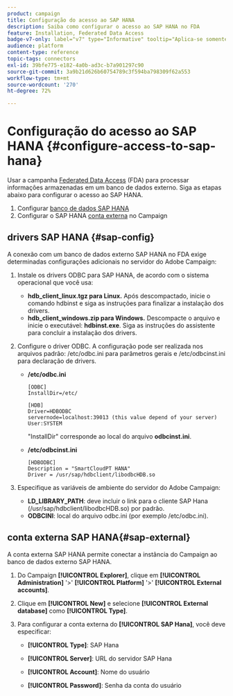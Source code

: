 ```yaml
---
product: campaign
title: Configuração do acesso ao SAP HANA
description: Saiba como configurar o acesso ao SAP HANA no FDA
feature: Installation, Federated Data Access
badge-v7-only: label="v7" type="Informative" tooltip="Aplica-se somente ao Campaign Classic v7"
audience: platform
content-type: reference
topic-tags: connectors
exl-id: 39bfe775-e182-4a0b-ad3c-b7a901297c90
source-git-commit: 3a9b21d626b60754789c3f594ba798309f62a553
workflow-type: tm+mt
source-wordcount: '270'
ht-degree: 72%

---
```


# Configuração do acesso ao SAP HANA {#configure-access-to-sap-hana}



Usar a campanha [Federated Data Access](../../installation/using/about-fda.md) (FDA) para processar informações armazenadas em um banco de dados externo. Siga as etapas abaixo para configurar o acesso ao SAP HANA.

1. Configurar [banco de dados SAP HANA](#sap-config)
1. Configurar o SAP HANA [conta externa](#sap-external) no Campaign

## drivers SAP HANA {#sap-config}

A conexão com um banco de dados externo SAP HANA no FDA exige determinadas configurações adicionais no servidor do Adobe Campaign:

1. Instale os drivers ODBC para SAP HANA, de acordo com o sistema operacional que você usa:

   * **hdb_client_linux.tgz para Linux.** Após descompactado, inicie o comando hdbinst e siga as instruções para finalizar a instalação dos drivers.
   * **hdb_client_windows.zip para Windows.** Descompacte o arquivo e inicie o executável: **hdbinst.exe**. Siga as instruções do assistente para concluir a instalação dos drivers.

1. Configure o driver ODBC. A configuração pode ser realizada nos arquivos padrão: /etc/odbc.ini para parâmetros gerais e /etc/odbcinst.ini para declaração de drivers.

   * **/etc/odbc.ini**

     ```
     [ODBC]
     InstallDir=/etc/
     
     [HDB]
     Driver=HDBODBC
     servernode=localhost:39013 (this value depend of your server)
     User:SYSTEM
     ```

     &quot;InstallDir&quot; corresponde ao local do arquivo **odbcinst.ini**.

   * **/etc/odbcinst.ini**

     ```
     [HDBODBC]
     Description = "SmartCloudPT HANA"
     Driver = /usr/sap/hdbclient/libodbcHDB.so
     ```

1. Especifique as variáveis de ambiente do servidor do Adobe Campaign:

   * **LD_LIBRARY_PATH**: deve incluir o link para o cliente SAP Hana (/usr/sap/hdbclient/libodbcHDB.so) por padrão.
   * **ODBCINI**: local do arquivo odbc.ini (por exemplo /etc/odbc.ini).

## conta externa SAP HANA{#sap-external}

A conta externa SAP HANA permite conectar a instância do Campaign ao banco de dados externo SAP HANA.

1. Do Campaign **[!UICONTROL Explorer]**, clique em **[!UICONTROL Administration]** &#39;>&#39; **[!UICONTROL Platform]** &#39;>&#39; **[!UICONTROL External accounts]**.

1. Clique em **[!UICONTROL New]** e selecione **[!UICONTROL External database]** como **[!UICONTROL Type]**.

1. Para configurar a conta externa do **[!UICONTROL SAP Hana]**, você deve especificar:

   * **[!UICONTROL Type]**: SAP Hana

   * **[!UICONTROL Server]**: URL do servidor SAP Hana

   * **[!UICONTROL Account]**: Nome do usuário

   * **[!UICONTROL Password]**: Senha da conta do usuário
